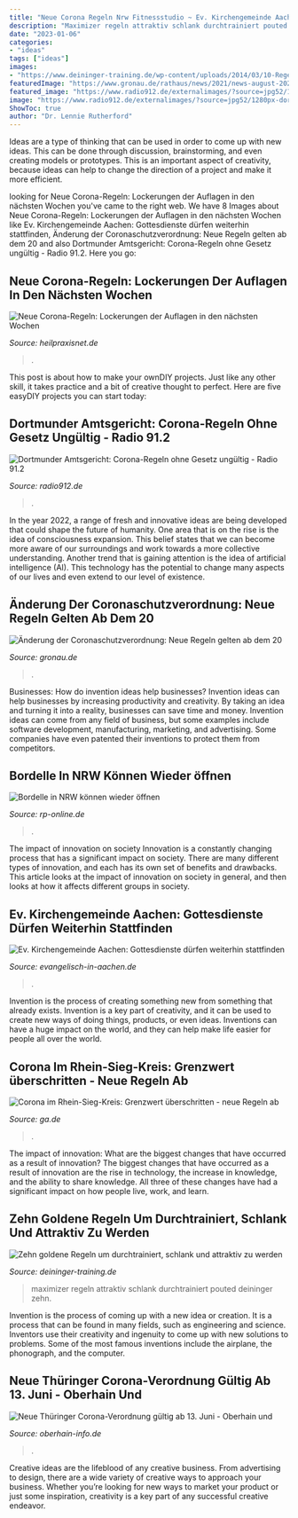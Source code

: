 ```yaml
---
title: "Neue Corona Regeln Nrw Fitnessstudio ~ Ev. Kirchengemeinde Aachen: Gottesdienste Dürfen Weiterhin Stattfinden"
description: "Maximizer regeln attraktiv schlank durchtrainiert pouted deininger zehn"
date: "2023-01-06"
categories:
- "ideas"
tags: ["ideas"]
images:
- "https://www.deininger-training.de/wp-content/uploads/2014/03/10-Regeln.jpg"
featuredImage: "https://www.gronau.de/rathaus/news/2021/news-august-2021/aenderung-der-coronaschutzverordnung-neue-regeln-gelten-ab-dem-20-august/schaubild-neue-coronaschutzverordnung-land-nrw.jpg?cid=17gg.4key"
featured_image: "https://www.radio912.de/externalimages/?source=jpg52/1280px-dortmund_amtsgericht.jpg&amp;crop=0x80x1280x800&amp;resize=1280x800&amp;dt=201903281749360"
image: "https://www.radio912.de/externalimages/?source=jpg52/1280px-dortmund_amtsgericht.jpg&amp;crop=0x80x1280x800&amp;resize=1280x800&amp;dt=201903281749360"
ShowToc: true
author: "Dr. Lennie Rutherford"
---
```



Ideas are a type of thinking that can be used in order to come up with new ideas. This can be done through discussion, brainstorming, and even creating models or prototypes. This is an important aspect of creativity, because ideas can help to change the direction of a project and make it more efficient.

	

		
looking for Neue Corona-Regeln: Lockerungen der Auflagen in den nächsten Wochen you've came to the right web. We have 8 Images about Neue Corona-Regeln: Lockerungen der Auflagen in den nächsten Wochen like Ev. Kirchengemeinde Aachen: Gottesdienste dürfen weiterhin stattfinden, Änderung der Coronaschutzverordnung: Neue Regeln gelten ab dem 20 and also Dortmunder Amtsgericht: Corona-Regeln ohne Gesetz ungültig - Radio 91.2. Here you go:
		
    
## Neue Corona-Regeln: Lockerungen Der Auflagen In Den Nächsten Wochen

<img loading=lazy src="https://www.heilpraxisnet.de/wp-content/uploads/2021/03/corona-oeffnungsschritte-2-750x375.jpg" onerror="this.onerror=null;this.src='https://tse4.mm.bing.net/th?id=OIP.X_zGkh88r_eoZx6OPfjXUAHaDt&amp;pid=15.1';" alt="Neue Corona-Regeln: Lockerungen der Auflagen in den nächsten Wochen">

_Source: heilpraxisnet.de_

>. 

	

This post is about how to make your ownDIY projects. Just like any other skill, it takes practice and a bit of creative thought to perfect. Here are five easyDIY projects you can start today: 

    
## Dortmunder Amtsgericht: Corona-Regeln Ohne Gesetz Ungültig - Radio 91.2

<img loading=lazy src="https://www.radio912.de/externalimages/?source=jpg52/1280px-dortmund_amtsgericht.jpg&amp;crop=0x80x1280x800&amp;resize=1280x800&amp;dt=201903281749360" onerror="this.onerror=null;this.src='https://tse1.mm.bing.net/th?id=OIP.VgwW3dXfRu4BJYK6QdyvIwHaEo&amp;pid=15.1';" alt="Dortmunder Amtsgericht: Corona-Regeln ohne Gesetz ungültig - Radio 91.2">

_Source: radio912.de_

>. 

	

In the year 2022, a range of fresh and innovative ideas are being developed that could shape the future of humanity. One area that is on the rise is the idea of consciousness expansion. This belief states that we can become more aware of our surroundings and work towards a more collective understanding. Another trend that is gaining attention is the idea of artificial intelligence (AI). This technology has the potential to change many aspects of our lives and even extend to our level of existence.

    
## Änderung Der Coronaschutzverordnung: Neue Regeln Gelten Ab Dem 20

<img loading=lazy src="https://www.gronau.de/rathaus/news/2021/news-august-2021/aenderung-der-coronaschutzverordnung-neue-regeln-gelten-ab-dem-20-august/schaubild-neue-coronaschutzverordnung-land-nrw.jpg?cid=17gg.4key" onerror="this.onerror=null;this.src='https://tse3.mm.bing.net/th?id=OIP.iACRkQ4alzqgwUn-g6HhQgHaEK&amp;pid=15.1';" alt="Änderung der Coronaschutzverordnung: Neue Regeln gelten ab dem 20">

_Source: gronau.de_

>. 

	

Businesses: How do invention ideas help businesses?
Invention ideas can help businesses by increasing productivity and creativity. By taking an idea and turning it into a reality, businesses can save time and money. Invention ideas can come from any field of business, but some examples include software development, manufacturing, marketing, and advertising. Some companies have even patented their inventions to protect them from competitors.

    
## Bordelle In NRW Können Wieder öffnen

<img loading=lazy src="https://rp-online.de/imgs/32/9/0/6/8/0/6/3/9/tok_1dbad2d25636b8db155f332e8623d734/w1200_h630_x1500_y998_DPA_bfunk_dpa_5FA24600AF709E79-90b6e61ce79e4672.jpg" onerror="this.onerror=null;this.src='https://tse4.mm.bing.net/th?id=OIP.EQ_tS2unjJfkPgibbZhb4QHaD4&amp;pid=15.1';" alt="Bordelle in NRW können wieder öffnen">

_Source: rp-online.de_

>. 

	

The impact of innovation on society
Innovation is a constantly changing process that has a significant impact on society. There are many different types of innovation, and each has its own set of benefits and drawbacks. This article looks at the impact of innovation on society in general, and then looks at how it affects different groups in society.

    
## Ev. Kirchengemeinde Aachen: Gottesdienste Dürfen Weiterhin Stattfinden

<img loading=lazy src="https://www.evangelisch-in-aachen.de/fileadmin/_processed_/0/3/csm_Bitte_Maske_tragen_cedc122c45.png" onerror="this.onerror=null;this.src='https://tse2.mm.bing.net/th?id=OIP.m-7Q0_0rolID4vYB_w_HxQHaKe&amp;pid=15.1';" alt="Ev. Kirchengemeinde Aachen: Gottesdienste dürfen weiterhin stattfinden">

_Source: evangelisch-in-aachen.de_

>. 

	

Invention is the process of creating something new from something that already exists. Invention is a key part of creativity, and it can be used to create new ways of doing things, products, or even ideas. Inventions can have a huge impact on the world, and they can help make life easier for people all over the world.

    
## Corona Im Rhein-Sieg-Kreis: Grenzwert überschritten - Neue Regeln Ab

<img loading=lazy src="https://ga.de/imgs/93/9/2/9/6/5/3/4/3/tok_4b8a98562e011ef64adc4551f3dca857/w1900_h1277_x2838_y1970_GA_Kreishaus_Siegburg_mbo-16-8ebff0e8c4868c18.jpg" onerror="this.onerror=null;this.src='https://tse1.mm.bing.net/th?id=OIP.1Jz5pc2xJHo718NLGfHEdQHaE-&amp;pid=15.1';" alt="Corona im Rhein-Sieg-Kreis: Grenzwert überschritten - neue Regeln ab">

_Source: ga.de_

>. 

	

The impact of innovation: What are the biggest changes that have occurred as a result of innovation?
The biggest changes that have occurred as a result of innovation are the rise in technology, the increase in knowledge, and the ability to share knowledge. All three of these changes have had a significant impact on how people live, work, and learn.

    
## Zehn Goldene Regeln Um Durchtrainiert, Schlank Und Attraktiv Zu Werden

<img loading=lazy src="https://www.deininger-training.de/wp-content/uploads/2014/03/10-Regeln.jpg" onerror="this.onerror=null;this.src='https://tse3.mm.bing.net/th?id=OIP.3UmgMe_O9k5Zi-MDFZyW1QHaK5&amp;pid=15.1';" alt="Zehn goldene Regeln um durchtrainiert, schlank und attraktiv zu werden">

_Source: deininger-training.de_

>maximizer regeln attraktiv schlank durchtrainiert pouted deininger zehn. 

	

Invention is the process of coming up with a new idea or creation. It is a process that can be found in many fields, such as engineering and science. Inventors use their creativity and ingenuity to come up with new solutions to problems. Some of the most famous inventions include the airplane, the phonograph, and the computer.

    
## Neue Thüringer Corona-Verordnung Gültig Ab 13. Juni - Oberhain Und

<img loading=lazy src="https://oberhain-info.de/wp-content/gallery/corona-verordnung/csm_TMASGFF_KW24_Sharepic_Neue_Thueringer_Corona-Verordnung_1250x770_2-4_V0__1__4a22bad697.png" onerror="this.onerror=null;this.src='https://tse1.mm.bing.net/th?id=OIP.30QBbUzbnJQ7Mjhv1a6TSAHaEk&amp;pid=15.1';" alt="Neue Thüringer Corona-Verordnung gültig ab 13. Juni - Oberhain und">

_Source: oberhain-info.de_

>. 

	

Creative ideas are the lifeblood of any creative business. From advertising to design, there are a wide variety of creative ways to approach your business. Whether you’re looking for new ways to market your product or just some inspiration, creativity is a key part of any successful creative endeavor.

